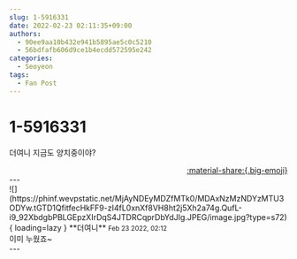 ```yaml
---
slug: 1-5916331
date: 2022-02-23 02:11:35+09:00
authors:
  - 90ee9aa10b432e941b5895ae5c0c5210
  - 56bdfafb606d9ce1b4ecdd572595e242
categories:
  - Seoyeon
tags:
  - Fan Post
---
```


# 1-5916331

<div class="post-container" markdown="1">
<div class="content-container md-sidebar__scrollwrap" markdown="1">

더여니 지금도 양치중이야?

</div>
</div>

<div style="text-align: right;" markdown="1">
<a href="https://weverse.io/fromis9/fanpost/1-5916331" style="text-align: right;">:material-share:{.big-emoji}</a>
</div>
---

<div class="comments-container md-sidebar__scrollwrap" markdown="1">
<div class="comment" markdown="1">
<div class='id-container' markdown="1">
![](https://phinf.wevpstatic.net/MjAyNDEyMDZfMTk0/MDAxNzMzNDYzMTU3ODYw.tGTD1QfitfecHkFF9-zI4fL0xnXf8VH8ht2j5Xh2a74g.QufL-i9_92XbdgbPBLGEpzXIrDqS4JTDRCqprDbYdJIg.JPEG/image.jpg?type=s72){ loading=lazy }
**<span class="artist">더여니</span>** <small>Feb 23 2022, 02:12</small><br>
</div>
<div class='comment-body' markdown="1">
이미 누웠죠~
</div>
</div>
</div>
---
